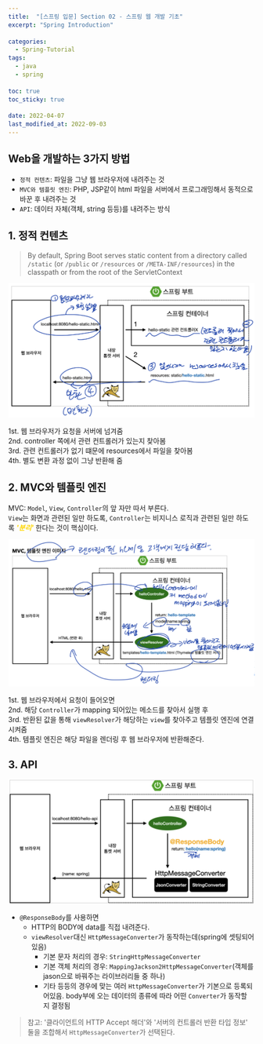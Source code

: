 ```yaml
---
title:  "[스프링 입문] Section 02 - 스프링 웹 개발 기초"
excerpt: "Spring Introduction"

categories:
  - Spring-Tutorial
tags:
  - java
  - spring

toc: true
toc_sticky: true

date: 2022-04-07
last_modified_at: 2022-09-03
---
```

## Web을 개발하는 3가지 방법
- `정적 컨텐츠`: 파일을 그냥 웹 브라우저에 내려주는 것
- `MVC와 템플릿 엔진`: PHP, JSP같이 html 파일을 서버에서 프로그래밍해서 동적으로 바꾼 후 내려주는 것
- `API`: 데이터 자체(객체, string 등등)를 내려주는 방식

## 1. 정적 컨텐츠
> By default, Spring Boot serves static content from a directory called `/static` (or `/public` or `/resources` or `/META-INF/resources`) in the classpath or from the root of the ServletContext

![Image](/assets/images/Spring-Tutorial/2-1.png)

1st. 웹 브라우저가 요청을 서버에 넘겨줌  
2nd. controller 쪽에서 관련 컨트롤러가 있는지 찾아봄  
3rd. 관련 컨트롤러가 없기 떄문에 resources에서 파일을 찾아봄  
4th. 별도 변환 과정 없이 그냥 반환해 줌  

## 2. MVC와 템플릿 엔진
MVC: `Model`, `View`, `Controller`의 앞 자만 따서 부른다.  
`View`는 화면과 관련된 일만 하도록, `Controller`는 비지니스 로직과 관련된 일만 하도록 ***<span style="color:gold">'분리'</span>*** 한다는 것이 핵심이다.

![Image](/assets/images/Spring-Tutorial/2-2.png)

1st. 웹 브라우저에서 요청이 들어오면  
2nd. 해당 `Controller`가 mapping 되어있는 메소드를 찾아서 실행 후  
3rd. 반환된 값을 통해 `viewResolver`가 해당하는 `view`를 찾아주고 템플릿 엔진에 연결시켜줌  
4th. 템플릿 엔진은 해당 파일을 렌더링 후 웹 브라우저에 반환해준다.  

## 3. API
![Image](/assets/images/Spring-Tutorial/2-3.png)

- `@ResponseBody`를 사용하면
  - HTTP의 BODY에 data를 직접 내려준다.
  - `viewResolver`대신 `HttpMessageConverter`가 동작하는데(spring에 셋팅되어있음)
    - 기본 문자 처리의 경우: `StringHttpMessageConverter`
    - 기본 객체 처리의 경우: `MappingJackson2HttpMessageConverter`(객체를 jason으로 바꿔주는 라이브러리들 중 하나)
    - 기타 등등의 경우에 맞는 여러 `HttpMessageConverter`가 기본으로 등록되어있음. body부에 오는 데이터의 종류에 따라 어떤 `Converter`가 동작할 지 결정됨

> 참고: '클라이언트의 HTTP Accept 해더'와 '서버의 컨트롤러 반환 타입 정보' 둘을 조합해서 `HttpMessageConverter`가 선택된다.
